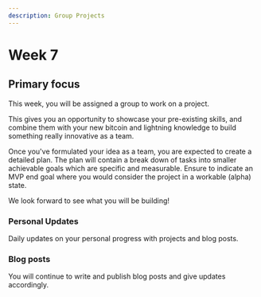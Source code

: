 ```yaml
---
description: Group Projects
---
```


# Week 7

## Primary focus

This week, you will be assigned a group to work on a project.&#x20;

This gives you an opportunity to showcase your pre-existing skills, and combine them with your new bitcoin and lightning knowledge to build something really innovative as a team.

Once you've formulated your idea as a team, you are expected to create a detailed plan. The plan will contain a break down of tasks into smaller achievable goals which are specific and measurable. Ensure to indicate an MVP end goal where you would consider the project in a workable (alpha) state.&#x20;

We look forward to see what you will be building!&#x20;

### Personal Updates

Daily updates on your personal progress with projects and blog posts.

### Blog posts

You will continue to write and publish blog posts and give updates accordingly.
